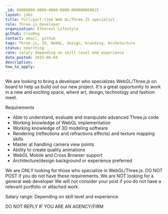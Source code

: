 ```yaml
---
_id: 00000000-0000-0000-0000-000000000015
layout: jobs
title: Full/part-time Web GL/Three.JS specialist
role: Three.js Developer
organization: Ethereal Lifestyle
github: CrasHog
contact: email, github
tags: Three.js, 3d, WebGL, design, branding, Archetecture
status: searching
rate: salary depending on skill level and experience
date_posted: 2015-06-04
description:
how_to_apply:
---
```


We are looking to bring a developer who specializes WebGL/Three.js on board to help us build out our new project. It's a great opportunity to work in a new and exciting space, where art, design, technology and fashion meet.

Requirements
- Able to understand, evaluate and manipulate advanced Three.js code
- Working knowledge of WebGL implementation
- Working knowledge of 3D modeling software
- Rendering (reflections and refractions effects) and texture mapping skills
- Master at handling camera view points
- Ability to create quality animations
- WebGL Mobile and Cross Browser support
- Architecture/design background or experience preferred

We are ONLY looking for those who specialize in WebGL/Three.js.
DO NOT POST if you do not have these requirements.
We are NOT looking for a general web developer
We will not consider your post if you do not have a relevant portfolio or attached work.

Salary range: Depending on skill level and experience.

DO NOT REPLY IF YOU ARE AN AGENCY/FIRM
